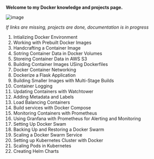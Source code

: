 **Welcome to my Docker knowledge and projects page.**

![image](https://bigstep.com/assets/images/blog/2014/10/docker-generic-banner1_900x410.jpg)

*If links are missing, projects are done, documentation is in progress*

1. Intializing Docker Environment
2. Working with Prebuilt Docker Images
3. Handcrafting a Container Image
4. Sotring Container Data in Docker Volumes
5. Storeing Container Data in AWS S3
6. Building Container Images USing Dockerfiles
7. Docker Container Networking
8. Dockerize a Flask Application
9. Building Smaller Images with Multi-Stage Builds
10. Container Logging
11. Updating Containers with Watchtower
12. Adding Metadata and Labels
13. Load Balancing Containers
14. Build services with Docker Compose
15. Monitoring Containers with Prometheus
16. Using Granfana with Prometheus for Alerting and Monitoring
17. Setting Up Docker Swam
18. Backing Up and Restoring a Docker Swarm
19. Scaling a Docker Swarm Service
20. Setting up Kubernetes Cluster with Docker
21. Scaling Pods in Kubernetes
22. Creating Helm Charts
